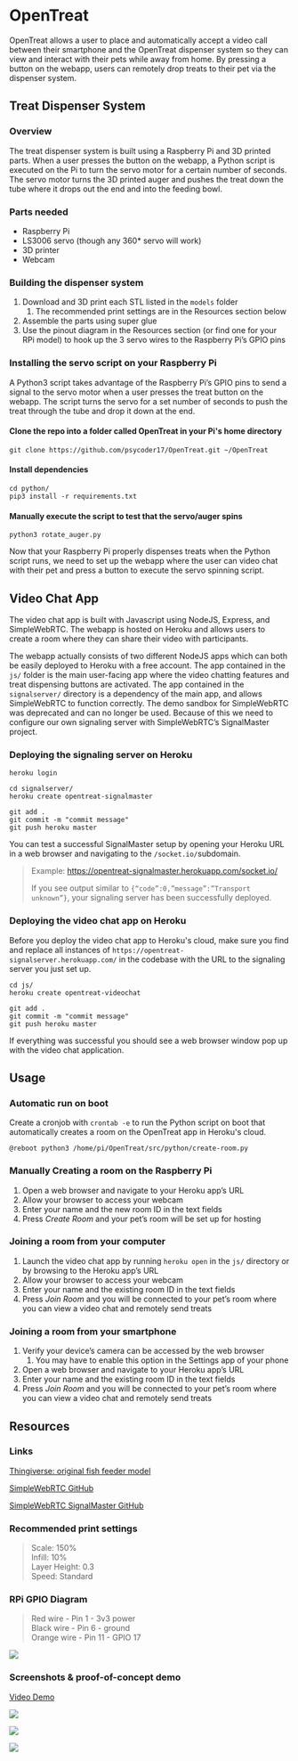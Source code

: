 # OpenTreat
OpenTreat allows a user to place and automatically accept a video call between their smartphone and the OpenTreat dispenser system so they can view and interact with their pets while away from home. By pressing a button on the webapp, users can remotely drop treats to their pet via the dispenser system.

## Treat Dispenser System
### Overview
The treat dispenser system is built using a Raspberry Pi and 3D printed parts. When a user presses the button on the webapp, a Python script is executed on the Pi to turn the servo motor for a certain number of seconds. The servo motor turns the 3D printed auger and pushes the treat down the tube where it drops out the end and into the feeding bowl.

### Parts needed
* Raspberry Pi
* LS3006 servo (though any 360* servo will work)
* 3D printer
* Webcam

### Building the dispenser system
1. Download and 3D print each STL listed in the `models` folder
	1. The recommended print settings are in the Resources section below
2. Assemble the parts using super glue
3. Use the pinout diagram in the Resources section (or find one for your RPi model) to hook up the 3 servo wires to the Raspberry Pi’s GPIO pins

### Installing the servo script on your Raspberry Pi
A Python3 script takes advantage of the Raspberry Pi’s GPIO pins to send a signal to the servo motor when a user presses the treat button on the webapp. The script turns the servo for a set number of seconds to push the treat through the tube and drop it down at the end.

#### Clone the repo into a folder called OpenTreat in your Pi's home directory
```
git clone https://github.com/psycoder17/OpenTreat.git ~/OpenTreat
```

#### Install dependencies
```
cd python/
pip3 install -r requirements.txt
```

#### Manually execute the script to test that the servo/auger spins
```
python3 rotate_auger.py
```

Now that your Raspberry Pi properly dispenses treats when the Python script runs, we need to set up the webapp where the user can video chat with their pet and press a button to execute the servo spinning script.

## Video Chat App
The video chat app is built with Javascript using NodeJS, Express, and SimpleWebRTC. The webapp is hosted on Heroku and allows users to create a room where they can share their video with participants.

The webapp actually consists of two different NodeJS apps which can both be easily deployed to Heroku with a free account. The app contained in the `js/` folder is the main user-facing app where the video chatting features and treat dispensing buttons are activated. The app contained in the `signalserver/` directory is a dependency of the main app, and allows SimpleWebRTC to function correctly. The demo sandbox for SimpleWebRTC was deprecated and can no longer be used. Because of this we need to configure our own signaling server with SimpleWebRTC’s SignalMaster project.

### Deploying the signaling server on Heroku
```
heroku login

cd signalserver/
heroku create opentreat-signalmaster

git add .
git commit -m "commit message"
git push heroku master
```

You can test a successful SignalMaster setup by opening your Heroku URL in a web browser and navigating to the `/socket.io/`subdomain. 

> Example: https://opentreat-signalmaster.herokuapp.com/socket.io/  
>   
> If you see output similar to `{“code”:0,”message”:”Transport unknown”}`, your signaling server has been successfully deployed.  

### Deploying the video chat app on Heroku

Before you deploy the video chat app to Heroku's cloud, make sure you find and replace all instances of `https://opentreat-signalserver.herokuapp.com/` in the codebase with the URL to the signaling server you just set up.

```
cd js/
heroku create opentreat-videochat

git add .
git commit -m "commit message"
git push heroku master
```

If everything was successful you should see a web browser window pop up with the video chat application.

## Usage
### Automatic run on boot
Create a cronjob with `crontab -e` to run the Python script on boot that automatically creates a room on the OpenTreat app in Heroku's cloud.

```
@reboot python3 /home/pi/OpenTreat/src/python/create-room.py
```

### Manually Creating a room on the Raspberry Pi
1. Open a web browser and navigate to your Heroku app’s URL
2. Allow your browser to access your webcam
3. Enter your name and the new room ID in the text fields
4. Press *Create Room* and your pet’s room will be set up for hosting

### Joining a room from your computer
1. Launch the video chat app by running `heroku open` in the `js/` directory or by browsing to the Heroku app’s URL
2. Allow your browser to access your webcam
3. Enter your name and the existing room ID in the text fields
4. Press *Join Room* and you will be connected to your pet’s room where you can view a video chat and remotely send treats

### Joining a room from your smartphone
1. Verify your device’s camera can be accessed by the web browser
	1. You may have to enable this option in the Settings app of your phone
2. Open a web browser and navigate to your Heroku app’s URL
3. Enter your name and the existing room ID in the text fields
4. Press *Join Room* and you will be connected to your pet’s room where you can view a video chat and remotely send treats

## Resources
### Links
[Thingiverse: original fish feeder model](https://www.thingiverse.com/thing:301532)

[SimpleWebRTC GitHub](https://github.com/simplewebrtc/SimpleWebRTC)

[SimpleWebRTC SignalMaster GitHub](https://github.com/simplewebrtc/signalmaster)

### Recommended print settings
> Scale: 150%  
> Infill: 10%  
> Layer Height: 0.3  
> Speed: Standard  

### RPi GPIO Diagram
> Red wire - Pin 1 - 3v3 power  
> Black wire - Pin 6 - ground  
> Orange wire - Pin 11 - GPIO 17  

![](README/RPi-GPIO-pinout.png)

### Screenshots & proof-of-concept demo
[Video Demo](https://youtu.be/6tzPRBlFip4)

![](README/Mockup-1.png)

![](README/Dispenser-1.gif)

![](README/Electronics-in-case.jpg)